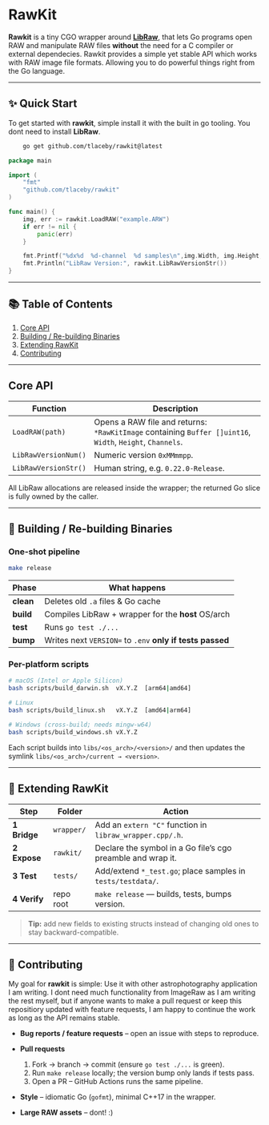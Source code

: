 
# RawKit

**Rawkit** is a tiny CGO wrapper around **[LibRaw](https://www.libraw.org/)**, that lets Go programs open RAW and manipulate RAW files **without** the need for a C compiler or external dependecies.  Rawkit provides a simple yet stable API which works with RAW image file formats. Allowing you to do powerful things right from the Go language.

---

## ✨ Quick Start
To get started with **rawkit**, simple install it with the built in go tooling. You dont need to install **LibRaw**.
```bash
    go get github.com/tlaceby/rawkit@latest
```

```go
package main

import (
	"fmt"
	"github.com/tlaceby/rawkit"
)

func main() {
	img, err := rawkit.LoadRAW("example.ARW")
	if err != nil {
		panic(err)
	}

	fmt.Printf("%dx%d  %d-channel  %d samples\n",img.Width, img.Height, img.Channels, len(img.Buffer)) // channels --> (1: RAW, 3: RGB)
	fmt.Println("LibRaw Version:", rawkit.LibRawVersionStr())
}
```

---

## 📚 Table of Contents

1. [Core API](#core-api)
2. [Building / Re-building Binaries](#building--re-building-binaries)
3. [Extending RawKit](#extending-rawkit)
4. [Contributing](#contributing)

---

## Core API

| Function             | Description                                                                                                  |
| -------------------- | ------------------------------------------------------------------------------------------------------------ |
| `LoadRAW(path)`      | Opens a RAW file and returns:<br>`*RawKitImage` containing `Buffer []uint16`, `Width`, `Height`, `Channels`. |
| `LibRawVersionNum()` | Numeric version `0xMMmmpp`.                                                                                  |
| `LibRawVersionStr()` | Human string, e.g. `0.22.0-Release`.                                                                         |

All LibRaw allocations are released inside the wrapper; the returned Go slice is fully owned by the caller.

---

## 🔨 Building / Re-building Binaries

### One-shot pipeline

```bash
make release
```

| Phase     | What happens                                              |
| --------- | --------------------------------------------------------- |
| **clean** | Deletes old `.a` files & Go cache                         |
| **build** | Compiles LibRaw + wrapper for the **host** OS/arch        |
| **test**  | Runs `go test ./...`                                      |
| **bump**  | Writes next `VERSION=` to `.env` **only if tests passed** |

### Per-platform scripts

```bash
# macOS (Intel or Apple Silicon)
bash scripts/build_darwin.sh  vX.Y.Z  [arm64|amd64]

# Linux
bash scripts/build_linux.sh   vX.Y.Z  [amd64|arm64]

# Windows (cross-build; needs mingw-w64)
bash scripts/build_windows.sh vX.Y.Z
```

Each script builds into `libs/<os_arch>/<version>/` and then updates the
symlink `libs/<os_arch>/current → <version>`.

---

## 🌱 Extending RawKit

| Step         | Folder     | Action                                                      |
| ------------ | ---------- | ----------------------------------------------------------- |
| **1 Bridge** | `wrapper/` | Add an `extern "C"` function in `libraw_wrapper.cpp/.h`.    |
| **2 Expose** | `rawkit/`  | Declare the symbol in a Go file’s cgo preamble and wrap it. |
| **3 Test**   | `tests/`   | Add/extend `*_test.go`; place samples in `tests/testdata/`. |
| **4 Verify** | repo root  | `make release` — builds, tests, bumps version.              |

> **Tip:** add new fields to existing structs instead of changing old ones to stay backward-compatible.

---

## 🤝 Contributing
My goal for **rawkit** is simple: Use it with other astrophotography application I am writing. I dont need much functionality from ImageRaw as I am writing the rest myself, but if anyone wants to make a pull request or keep this repositiory updated with feature requests, I am happy to continue the work as long as the API remains stable.

* **Bug reports / feature requests** – open an issue with steps to reproduce.
* **Pull requests**

  1. Fork → branch → commit (ensure `go test ./...` is green).
  2. Run `make release` locally; the version bump only lands if tests pass.
  3. Open a PR – GitHub Actions runs the same pipeline.
* **Style** – idiomatic Go (`gofmt`), minimal C++17 in the wrapper.
* **Large RAW assets** – dont! :)

